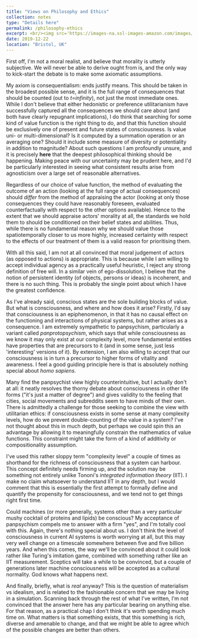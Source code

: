 ```yaml
---
title: "Views on Philosophy and Ethics"
collection: notes
type: "Details here"
permalink: /philosophy-ethics
excerpt: <br/><img src='https://images-na.ssl-images-amazon.com/images/I/51tQM1c%2BTHL.jpg'>"
date: 2019-12-22
location: "Bristol, UK"
---
```


First off, I'm not a moral realist, and believe that morality is utterly subjective. We will never be able to derive ought from is, and the only way to kick-start the debate is to make some axiomatic assumptions.

My axiom is consequentialism: ends justify means. This should be taken in the broadest possible sense, and it is the full range of consequences that should be counted (out to *t=infinity*), not just the most immediate ones. While I don't believe that either hedonistic or preference utilitarianism have successfully captured all the consequences we should care about (and both have clearly repugnant implications), I do think that searching for some kind of value function is the right thing to do, and that this function should be exclusively one of present and future states of consciousness. Is value uni- or multi-dimensional? Is it computed by a summation operation or an averaging one? Should it include some measure of diversity or potentiality in addition to magnitude? About such questions I am profoundly unsure, and it is precisely **here** that the deepest philosophical thinking should be happening. Making peace with our uncertainty may be prudent here, and I'd be particularly interested in seeing what consistent results arise from agnosticism over a large set of reasonable alternatives.

Regardless of our choice of value function, the method of evaluating the outcome of an action (looking at the full range of actual consequences) should *differ* from the method of appraising the actor (looking at only those consequences they could have reasonably foreseen, evaluated counterfactually with respect to the other options available). Hence to the extent that we should appraise actors' morality at all, the standards we hold them to should be conditioned on their belief states and abilities. Thus, while there is no fundamental reason why we should value those spatiotemporally closer to us more highly, increased certainty with respect to the effects of our treatment of them is a valid reason for prioritising them.

With all this said, I am not at all convinced that moral judgement of actors (as opposed to actions) is appropriate. This is because while I am willing to accept individual agency as a practically useful heuristic, I reject any strong definition of free will. In a similar vein of ego-dissolution, I believe that the notion of persistent identity (of objects, persons or ideas) is incoherent, and there is no such thing. This is probably the single point about which I have the greatest confidence.

As I've already said, conscious states are the sole building blocks of value. But what is consciousness, and where and how does it arise? Firstly, I'd say that consciousness is an epiphenomenon, in that it has no causal effect on the functioning and interactions of physical systems, but rather arises as a consequence. I am extremely sympathetic to panpsychism, particularly a variant called *panprotopsychism*, which says that while consciousness as we know it may only exist at our complexity level, more fundamental entities have properties that are precursors to it (and in some sense, just less 'interesting' versions of it). By extension, I am also willing to accept that our consciousness is in turn a precursor to higher forms of vitality and awareness. I feel a good guiding principle here is that is absolutely nothing special about *homo sapiens*.

Many find the panpsychist view highly counterintuitive, but I actually don't at all: it neatly resolves the thorny debate about consciousness in other life forms ("it's just a matter of degree") and gives validity to the feeling that cities, social movements and subreddits seem to have minds of their own. There is admittedly a challenge for those seeking to combine the view with utilitarian ethics: if consciousness exists in some sense at many complexity levels, how do we prevent double-counting of the value in a system? I've not thought about this in much depth, but perhaps we could spin this an advantage by allowing it to meaningfully constrain the mathematics of value functions. This constraint might take the form of a kind of additivity or compositionality assumption.

I've used this rather sloppy term "complexity level" a couple of times as shorthand for the richness of consciousness that a system can harbour. This concept definitely needs firming up, and the solution may be something not entirely unlike Tononi's *integrated information theory* (IIT). I make no claim whatsoever to understand IIT in any depth, but I would comment that this is essentially the first attempt to formally define and quantify the propensity for consciousness, and we tend not to get things right first time.

Could machines (or more generally, systems other than a very particular mushy cocktail of proteins and lipids) be conscious? My acceptance of panpsychism compels me to answer with a firm "yes", and I'm totally cool with this. Again, there's nothing special about us. I don't think the level of consciousness in current AI systems is worth worrying at all, but this may very well change on a timescale somewhere between five and five billion years. And when this comes, the way we'll be convinced about it could look rather like Turing's imitation game, combined with something rather like an IIT measurement. Sceptics will take a while to be convinced, but a couple of generations later machine consciousness will be accepted as a cultural normality. God knows what happens next.

And finally, briefly, what is *real* anyway? This is the question of materialism vs idealism, and is related to the fashionable concern that we may be living in a simulation. Scanning back through the rest of what I've written, I'm not convinced that the answer here has any particular bearing on anything else. For that reason, as a practical chap I don't think it's worth spending much time on. What matters is that something exists, that this something is rich, diverse and amenable to change, and that we might be able to agree which of the possible changes are better than others.